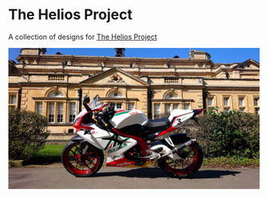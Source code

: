 The Helios Project
===

A collection of designs for [The Helios Project](https://dt125r.co.uk/topic/157/the-helios-project-aprilia-rs-125-rotax-122-biaggi-race-replica?_=1725719144382)

![](./images/rsFinished.jpg)
